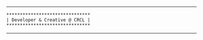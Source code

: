 ----

```
*******************************
| Developer & Creative @ CRCL |
*******************************
```

----

<!---
max-crcl/max-crcl is a ✨ special ✨ repository because its `README.md` (this file) appears on your GitHub profile.
You can click the Preview link to take a look at your changes.
--->
